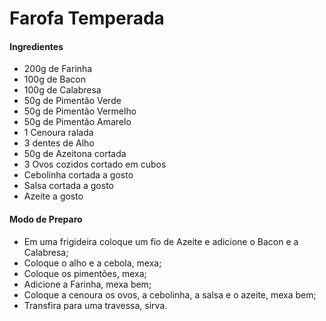 # Farofa Temperada

#### Ingredientes

- 200g de Farinha
- 100g de Bacon
- 100g de Calabresa
- 50g de Pimentão Verde
- 50g de Pimentão Vermelho
- 50g de Pimentão Amarelo
- 1 Cenoura ralada
- 3 dentes de Alho
- 50g de Azeitona cortada
- 3 Ovos cozidos cortado em cubos
- Cebolinha cortada a gosto
- Salsa cortada a gosto
- Azeite a gosto

#### Modo de Preparo

- Em uma frigideira coloque um fio de Azeite e adicione o Bacon e a Calabresa;
- Coloque o alho e a cebola, mexa;
- Coloque os pimentões, mexa;
- Adicione a Farinha, mexa bem;
- Coloque a cenoura os ovos, a cebolinha, a salsa e o azeite, mexa bem;
- Transfira para uma travessa, sirva.